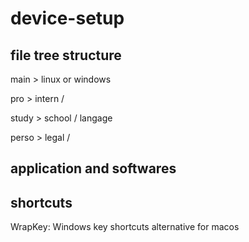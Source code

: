 # device-setup


## file tree structure

main > linux or windows

pro > intern /

study > school / langage

perso > legal /

## application and softwares

## shortcuts

WrapKey: Windows key shortcuts alternative for macos
